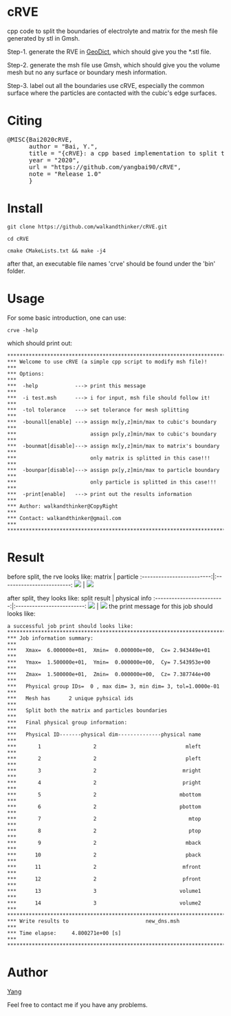 # cRVE
cpp code to split the boundaries of electrolyte and matrix for the mesh file generated by stl in Gmsh.

Step-1. generate the RVE in [GeoDict](https://www.math2market.com/Solutions/aboutGD.php), which should give you the *.stl file.

Step-2. generate the msh file use Gmsh, which should give you the volume mesh but no any surface or boundary mesh information.

Step-3. label out all the boundaries use cRVE, especially the common surface where the particles are contacted with the cubic's edge surfaces.

# Citing

<pre>
@MISC{Bai2020cRVE,
      author = "Bai, Y.",
      title = "{cRVE}: a cpp based implementation to split the boundaries of two-phases composite materials",
      year = "2020",
      url = "https://github.com/yangbai90/cRVE",
      note = "Release 1.0"
      }
</pre>

# Install
```shell
git clone https://github.com/walkandthinker/cRVE.git

cd cRVE

cmake CMakeLists.txt && make -j4
```
after that, an executable file names 'crve' should be found under the 'bin' folder.

# Usage
For some basic introduction, one can use:
```
crve -help
```
which should print out:
```
*************************************************************************
*** Welcome to use cRVE (a simple cpp script to modify msh file)!     ***
*** Options:                                                          ***
***  -help            ---> print this message                         ***
***  -i test.msh      ---> i for input, msh file should follow it!    ***
***  -tol tolerance   ---> set tolerance for mesh splitting           ***
***  -bounall[enable] ---> assign mx[y,z]min/max to cubic's boundary  ***
***                        assign px[y,z]min/max to cubic's boundary  ***
***  -bounmat[disable]---> assign mx[y,z]min/max to matrix's boundary ***
***                        only matrix is splitted in this case!!!    ***
***  -bounpar[disable]---> assign px[y,z]min/max to particle boundary ***
***                        only particle is splitted in this case!!!  ***
***  -print[enable]   ---> print out the results information          ***
*** Author: walkandthinker@CopyRight                                  ***
*** Contact: walkandthinker@gmail.com                                 ***
*************************************************************************
```

# Result
before split, the rve looks like:
matrix                     |  particle
:-------------------------:|:-------------------------:
![](figures/matrix.png)    |  ![](figures/particle.png)

after split, they looks like:
split result               |  physical info
:-------------------------:|:-------------------------:
![](figures/split1.png)     |  ![](figures/info.png)
the print message for this job should looks like:


```
a successful job print should looks like:
*************************************************************************
*** Job information summary:                                          ***
***   Xmax=  6.000000e+01,  Xmin=  0.000000e+00,  Cx= 2.943449e+01    ***
***   Ymax=  1.500000e+01,  Ymin=  0.000000e+00,  Cy= 7.543953e+00    ***
***   Zmax=  1.500000e+01,  Zmin=  0.000000e+00,  Cz= 7.387744e+00    ***
***   Physical group IDs=  0 , max dim= 3, min dim= 3, tol=1.0000e-01 ***
***   Mesh has      2 unique pyhsical ids                             ***
***   Split both the matrix and particles boundaries                  ***
***   Final physical group information:                               ***
***   Physical ID-------physical dim--------------physical name       ***
***       1                 2                             mleft       ***
***       2                 2                             pleft       ***
***       3                 2                            mright       ***
***       4                 2                            pright       ***
***       5                 2                           mbottom       ***
***       6                 2                           pbottom       ***
***       7                 2                              mtop       ***
***       8                 2                              ptop       ***
***       9                 2                             mback       ***
***      10                 2                             pback       ***
***      11                 2                            mfront       ***
***      12                 2                            pfront       ***
***      13                 3                           volume1       ***
***      14                 3                           volume2       ***
*************************************************************************
*** Write results to                         new_dns.msh              ***
*** Time elapse:     4.800271e+00 [s]                                 ***
*************************************************************************
```


# Author
[Yang](mailto:walkandthinker@gmail.com)

Feel free to contact me if you have any problems.

